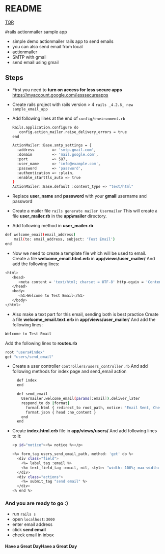 # README
[TQR](https://touqeer-ahmad.herokuapp.com/)

#rails actionmailer sample app

- simple demo actionmailer rails app to send emails
- you can also send email from local
- actionmailer
- SMTP with gmail
- send email using gmail

## Steps
- First you need to **turn on access for less secure apps** https://myaccount.google.com/lesssecureapps

- Create rails project with rails version > 4
`rails _4.2.6_ new sample_email_app`

- Add following lines at the end of `config/environment.rb`
	```sh
	Rails.application.configure do
	   config.action_mailer.raise_delivery_errors = true
	end

	ActionMailer::Base.smtp_settings = {
	  :address        => 'smtp.gmail.com',
	  :domain         => 'mail.google.com',
	  :port           => 587,
	  :user_name      => 'info@example.com',
	  :password       => 'password',
	  :authentication => :plain,
	  :enable_starttls_auto => true
	}
	ActionMailer::Base.default :content_type => "text/html"
	```
- Replace **user_name** and **password** with your **gmail** username and password
- Create a mailer file 
`rails generate mailer Usermailer`
This will create a file **user_mailer.rb** in the **app\mailer** directory.

- Add following method in **user_mailer.rb**
```sh
def welcome_email(email_address)
	mail(to: email_address, subject: 'Test Email')
end
```
- Now we need to create a template file which will be used to email.
Create a file **welcome_email.html.erb** in **app/views/user_mailer/**
And add the following lines:
```sh
<html>
   <head>
      <meta content = 'text/html; charset = UTF-8' http-equiv = 'Content-Type' />
   </head>
   <body>
      <h1>Welcome to Test Email</h1>
   </body>
</html>
```
- Also make a text part for this email, sending both is best practice
Create a file **welcome_email.text.erb** in **app/views/user_mailer/**
And add the following lines:
```sh
Welcome to Test Email
```
Add the following lines to **routes.rb**
```sh
root "users#index"
get "users/send_email"
```
- Create a user controller `controllers/users_controller.rb`
And add following methods for index page and send_email action
	```sh
	  def index
	  end

	  def send_email
		Usermailer.welcome_email(params[:email]).deliver_later
		respond_to do |format|
		  format.html { redirect_to root_path, notice: 'Email Sent, Check Inbox' }
		  format.json { head :no_content }
		end
	  end
	```
- Create **index.html.erb** file in **app/views/users/**
And add following lines to it:
	```sh
	<p id="notice"><%= notice %></p>

	<%= form_tag users_send_email_path, method: 'get' do %>
	  <div class="field">
		<%= label_tag :email %>
		<%= text_field_tag :email, nil, style: "width: 100%; max-width: 300px;" %>
	  </div>
	  <div class="actions">
		<%= submit_tag "send email" %>
	  </div>
	<% end %>
	```
	
### And you are ready to go :)
- run `rails s`
- open `localhost:3000`
- enter email address
- click **send email**
- check email in inbox

#### Have a Great DayHave a Great Day
